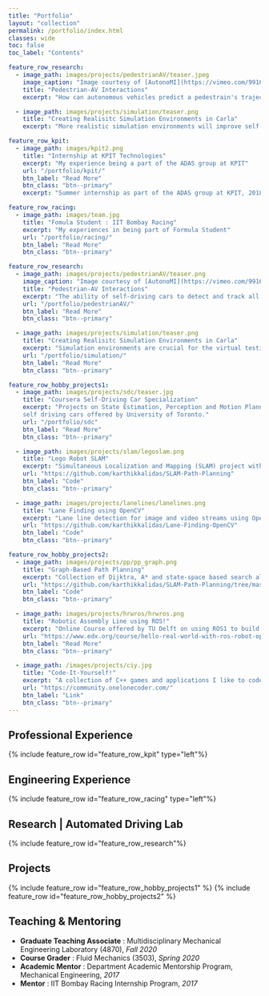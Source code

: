 ```yaml
---
title: "Portfolio"
layout: "collection"
permalink: /portfolio/index.html
classes: wide
toc: false
toc_label: "Contents"

feature_row_research:
  - image_path: images/projects/pedestrianAV/teaser.jpeg
    image_caption: "Image courtesy of [AutonoMI](https://vimeo.com/99160686)"
    title: "Pedestrian-AV Interactions"
    excerpt: "How can autonomous vehicles predict a pedestrain's trajectory for safe maneuvering"

  - image_path: images/projects/simulation/teaser.png
    title: "Creating Realisitc Simulation Environments in Carla"
    excerpt: "More realistic simulation environments will improve self-driving vehicle safety before road testing"

feature_row_kpit:
  - image_path: images/kpit2.png
    title: "Internship at KPIT Technologies"
    excerpt: "My experience being a part of the ADAS group at KPIT"
    url: "/portfolio/kpit/"
    btn_label: "Read More"
    btn_class: "btn--primary"
    excerpt: "Summer internship as part of the ADAS group at KPIT, 2018. I was mainly responsible for designing and testing Plug and Play hardware to enable Automatic Emergency Braking (AEB) in commerical vehicles"

feature_row_racing:
  - image_path: images/team.jpg
    title: "Fomula Student : IIT Bombay Racing"
    excerpt: "My experiences in being part of Formula Student"
    url: "/portfolio/racing/"
    btn_label: "Read More"
    btn_class: "btn--primary"

feature_row_research:
  - image_path: images/projects/pedestrianAV/teaser.png
    image_caption: "Image courtesy of [AutonoMI](https://vimeo.com/99160686)"
    title: "Pedestrian-AV Interactions"
    excerpt: "The ability of self-driving cars to detect and track all of the dynamic objects critical to safe navigation. Especially how can autonomous vehicles predict a pedestrain's trajectory for safe maneuvering in scenarios such as intersections and crosswalks."
    url: "/portfolio/pedestrianAV/"
    btn_label: "Read More"
    btn_class: "btn--primary"

  - image_path: images/projects/simulation/teaser.png
    title: "Creating Realisitc Simulation Environments in Carla"
    excerpt: "Simulation environments are crucial for the virtual testing of autonomous vehicles. How can we make the creation of such enviroments more realistic using open-source tools."
    url: "/portfolio/simulation/"
    btn_label: "Read More"
    btn_class: "btn--primary"

feature_row_hobby_projects1:
  - image_path: images/projects/sdc/teaser.jpg
    title: "Coursera Self-Driving Car Specialization"
    excerpt: "Projects on State Estimation, Perception and Motion Planning for
    self driving cars offered by University of Toronto."
    url: "/portfolio/sdc"
    btn_label: "Read More"
    btn_class: "btn--primary"

  - image_path: images/projects/slam/legoslam.png
    title: "Lego Robot SLAM"
    excerpt: "Simultaneous Localization and Mapping (SLAM) project with a 2D lego robot. This course imparts the basic principles about laser scanning and its respective application areas along with the concepts used in state estimation and motion planning. A 2D robot enviroment is used as an example to program estimation algorithms using KF, EKF, and PF using real sensor data."
    url: "https://github.com/karthikkalidas/SLAM-Path-Planning"
    btn_label: "Code"
    btn_class: "btn--primary"

  - image_path: images/projects/lanelines/lanelines.png
    title: "Lane Finding using OpenCV"
    excerpt: "Lane line detection for image and video streams using OpenCV and Python. Part of the free-access Udacity Self-Driving Car Nanodegree program"
    url: "https://github.com/karthikkalidas/Lane-Finding-OpenCV"
    btn_label: "Code"
    btn_class: "btn--primary"

feature_row_hobby_projects2:
  - image_path: images/projects/pp/pp_graph.png
    title: "Graph-Based Path Planning"
    excerpt: "Collection of Dijktra, A* and state-space based search algorithms offered in the online SLAM course by Clauss Brenner"
    url: "https://github.com/karthikkalidas/SLAM-Path-Planning/tree/master/Unit_PP"
    btn_label: "Code"
    btn_class: "btn--primary"

  - image_path: images/projects/hrwros/hrwros.png
    title: "Robotic Assembly Line using ROS!"
    excerpt: "Online Course offered by TU Delft on using ROS1 to build an industrial production line with two robotic arms and a mobile robot capable of doing basic tasks such as pick-and-place objects and navigating through obstacles using the Gazebo simulation enviroment."
    url: "https://www.edx.org/course/hello-real-world-with-ros-robot-operating-system"
    btn_label: "Read More"
    btn_class: "btn--primary"

  - image_path: /images/projects/ciy.jpg
    title: "Code-It-Yourself!"
    excerpt: "A collection of C++ games and applications I like to code to have some fun!"
    url: "https://community.onelonecoder.com/"
    btn_label: "Link"
    btn_class: "btn--primary"
---
```


## Professional Experience
{% include feature_row id="feature_row_kpit" type="left"%}
## Engineering Experience
{% include feature_row id="feature_row_racing" type="left"%}
## Research | Automated Driving Lab
{% include feature_row id="feature_row_research"%}
## Projects
{% include feature_row id="feature_row_hobby_projects1" %}
{% include feature_row id="feature_row_hobby_projects2" %}
## Teaching & Mentoring
- **Graduate Teaching Associate** : Multidisciplinary Mechanical Engineering Laboratory (4870), *Fall 2020*
- **Course Grader** : Fluid Mechanics (3503), *Spring 2020*
- **Academic Mentor** : Department Academic Mentorship Program, Mechanical Engineering, *2017*
- **Mentor** : IIT Bombay Racing Internship Program, *2017*
